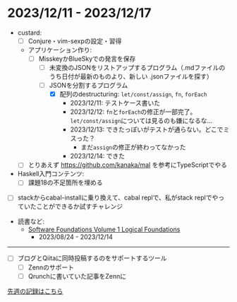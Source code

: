 # 2023/12/11 - 2023/12/17

- custard:
    - [ ] Conjure・vim-sexpの設定・習得
    - アプリケーション作り:
        - [ ] MisskeyかBlueSkyでの発言を保存
            - [ ] 未変換のJSONをリストアップするプログラム（.mdファイルのうち日付が最新のものより、新しい .jsonファイルを探す）
            - [ ] JSONを分割するプログラム
                - [x] 配列のdestructuring: `let/const/assign`, `fn`, `forEach`
                    - 2023/12/11: テストケース書いた
                    - 2023/12/12: `fn`と`forEach`の修正が一部完了。`let/const/assign`については見るのも嫌になるな...
                    - 2023/12/13: できたっぽいがテストが通らない。どこでミスった？
                        - まだ`assign`の修正が終わってなかった
                    - 2023/12/14: できた
    - [ ] とりあえず <https://github.com/kanaka/mal> を参考にTypeScriptでやる
- Haskell入門コンテンツ:
    - [ ] 課題18の不足箇所を埋める
- [ ] stackからcabal-installに乗り換えて、cabal replで、私がstack replでやっていたことができるか試すチャレンジ
- 読書など:
    - [Software Foundations Volume 1 Logical Foundations](https://softwarefoundations.cis.upenn.edu/lf-current/index.html)
        - 2023/08/24 - 2023/12/14

------

- [ ] ブログとQiitaに同時投稿するのをサポートするツール
    - [ ] Zennのサポート
    - [ ] Qrunchに書いていた記事をZennに

[先週の記録はこちら](https://github.com/igrep/daily-commits/blob/9ccabc787ee44e57e1eba687558dc3c9c6fbbb64/yesterday.md)

